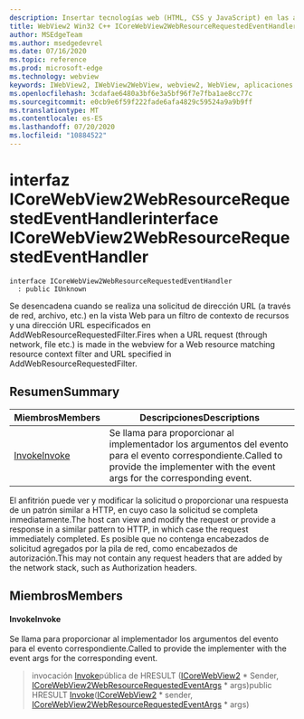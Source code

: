 ```yaml
---
description: Insertar tecnologías web (HTML, CSS y JavaScript) en las aplicaciones nativas con el control Microsoft Edge WebView2
title: WebView2 Win32 C++ ICoreWebView2WebResourceRequestedEventHandler
author: MSEdgeTeam
ms.author: msedgedevrel
ms.date: 07/16/2020
ms.topic: reference
ms.prod: microsoft-edge
ms.technology: webview
keywords: IWebView2, IWebView2WebView, webview2, WebView, aplicaciones Win32, Win32, Edge, ICoreWebView2, ICoreWebView2Controller, control de explorador, HTML Edge, ICoreWebView2WebResourceRequestedEventHandler
ms.openlocfilehash: 3cdafae6480a3bf6e3a5bf96f7e7fba1ae8cc77c
ms.sourcegitcommit: e0cb9e6f59f222fade6afa4829c59524a9a9b9ff
ms.translationtype: MT
ms.contentlocale: es-ES
ms.lasthandoff: 07/20/2020
ms.locfileid: "10884522"
---
```

# <span data-ttu-id="21022-104">interfaz ICoreWebView2WebResourceRequestedEventHandler</span><span class="sxs-lookup"><span data-stu-id="21022-104">interface ICoreWebView2WebResourceRequestedEventHandler</span></span> 

```
interface ICoreWebView2WebResourceRequestedEventHandler
  : public IUnknown
```

<span data-ttu-id="21022-105">Se desencadena cuando se realiza una solicitud de dirección URL (a través de red, archivo, etc.) en la vista Web para un filtro de contexto de recursos y una dirección URL especificados en AddWebResourceRequestedFilter.</span><span class="sxs-lookup"><span data-stu-id="21022-105">Fires when a URL request (through network, file etc.) is made in the webview for a Web resource matching resource context filter and URL specified in AddWebResourceRequestedFilter.</span></span>

## <span data-ttu-id="21022-106">Resumen</span><span class="sxs-lookup"><span data-stu-id="21022-106">Summary</span></span>

 <span data-ttu-id="21022-107">Miembros</span><span class="sxs-lookup"><span data-stu-id="21022-107">Members</span></span>                        | <span data-ttu-id="21022-108">Descripciones</span><span class="sxs-lookup"><span data-stu-id="21022-108">Descriptions</span></span>
--------------------------------|---------------------------------------------
[<span data-ttu-id="21022-109">Invoke</span><span class="sxs-lookup"><span data-stu-id="21022-109">Invoke</span></span>](#invoke) | <span data-ttu-id="21022-110">Se llama para proporcionar al implementador los argumentos del evento para el evento correspondiente.</span><span class="sxs-lookup"><span data-stu-id="21022-110">Called to provide the implementer with the event args for the corresponding event.</span></span>

<span data-ttu-id="21022-111">El anfitrión puede ver y modificar la solicitud o proporcionar una respuesta de un patrón similar a HTTP, en cuyo caso la solicitud se completa inmediatamente.</span><span class="sxs-lookup"><span data-stu-id="21022-111">The host can view and modify the request or provide a response in a similar pattern to HTTP, in which case the request immediately completed.</span></span> <span data-ttu-id="21022-112">Es posible que no contenga encabezados de solicitud agregados por la pila de red, como encabezados de autorización.</span><span class="sxs-lookup"><span data-stu-id="21022-112">This may not contain any request headers that are added by the network stack, such as Authorization headers.</span></span>

## <span data-ttu-id="21022-113">Miembros</span><span class="sxs-lookup"><span data-stu-id="21022-113">Members</span></span>

#### <span data-ttu-id="21022-114">Invoke</span><span class="sxs-lookup"><span data-stu-id="21022-114">Invoke</span></span> 

<span data-ttu-id="21022-115">Se llama para proporcionar al implementador los argumentos del evento para el evento correspondiente.</span><span class="sxs-lookup"><span data-stu-id="21022-115">Called to provide the implementer with the event args for the corresponding event.</span></span>

> <span data-ttu-id="21022-116">invocación [Invoke](#invoke)pública de HRESULT ([ICoreWebView2](icorewebview2.md) \* Sender, [ICoreWebView2WebResourceRequestedEventArgs](icorewebview2webresourcerequestedeventargs.md) \* args)</span><span class="sxs-lookup"><span data-stu-id="21022-116">public HRESULT [Invoke](#invoke)([ICoreWebView2](icorewebview2.md) \* sender, [ICoreWebView2WebResourceRequestedEventArgs](icorewebview2webresourcerequestedeventargs.md) \* args)</span></span>

